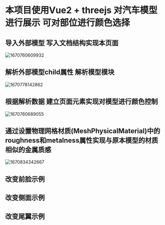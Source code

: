 # 本项目使用Vue2 + threejs 对汽车模型进行展示 可对部位进行颜色选择
## 导入外部模型 写入文档结构实现本页面
![1670760609932](https://user-images.githubusercontent.com/101321825/206902734-19372145-9022-4144-8f37-b6d03ffe97d1.png)<br>
## 解析外部模型child属性 解析模型模块
![1670778142862](https://user-images.githubusercontent.com/101321825/206917680-e0460788-ae58-41d8-9430-460ebbbbc721.png)<br>
## 根据解析数据 建立页面元素实现对模型进行颜色控制
![1670760689055](https://user-images.githubusercontent.com/101321825/206902791-bb9d347c-43e2-4dbe-aafd-5fe5a63b4280.png)<br>
## 通过设置物理网格材质(MeshPhysicalMaterial)中的roughness和metalness属性实现与原本模型的材质相似的金属质感
![1670834342667](https://user-images.githubusercontent.com/101321825/207000760-2fa1b235-0b09-4191-8f65-b1f8e883031b.png)<br>
## 改变前脸示例
## 改变侧面示例
## 改变尾翼示例
